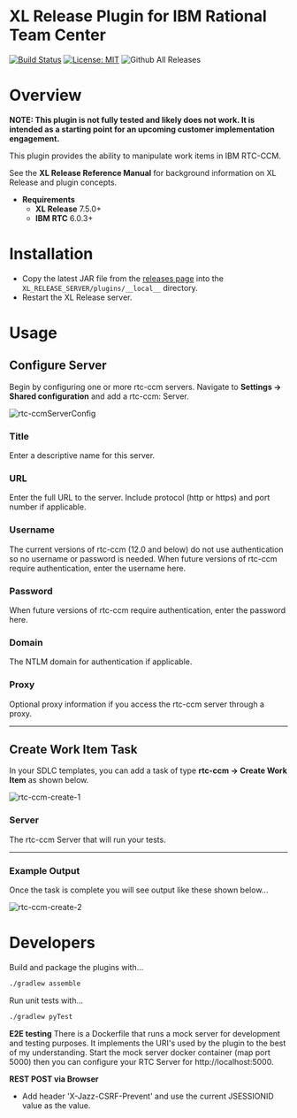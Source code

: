 # XL Release Plugin for IBM Rational Team Center #

[![Build Status][xlr-rtc-ccm-plugin-travis-image]][xlr-rtc-ccm-plugin-travis-url]
[![License: MIT][xlr-rtc-ccm-plugin-license-image]][xlr-rtc-ccm-plugin-license-url]
![Github All Releases][xlr-rtc-ccm-plugin-downloads-image]

[xlr-rtc-ccm-plugin-travis-image]: https://travis-ci.org/xebialabs-community/xlr-rtc-ccm-plugin.svg?branch=master
[xlr-rtc-ccm-plugin-travis-url]: https://travis-ci.org/xebialabs-community/xlr-rtc-ccm-plugin
[xlr-rtc-ccm-plugin-license-image]: https://img.shields.io/badge/License-MIT-yellow.svg
[xlr-rtc-ccm-plugin-license-url]: https://opensource.org/licenses/MIT
[xlr-rtc-ccm-plugin-downloads-image]: https://img.shields.io/github/downloads/xebialabs-community/xlr-rtc-ccm-plugin/total.svg

# Overview #

**NOTE: This plugin is not fully tested and likely does not work. It is intended as a starting point for an upcoming customer implementation engagement.**

This plugin provides the ability to manipulate work items in IBM RTC-CCM.

See the **XL Release Reference Manual** for background information on XL Release and plugin concepts.

* **Requirements**
  * **XL Release** 7.5.0+
  * **IBM RTC** 6.0.3+

# Installation #

* Copy the latest JAR file from the [releases page](https://github.com/xebialabs-community/xlr-rtc-ccm-plugin/releases) into the `XL_RELEASE_SERVER/plugins/__local__` directory.
* Restart the XL Release server.

# Usage #

## Configure Server ##

Begin by configuring one or more rtc-ccm servers.  Navigate to **Settings -> Shared configuration** and add a rtc-ccm: Server.

![rtc-ccmServerConfig](images/rtc-ccm-server-config.png)



### Title ###

Enter a descriptive name for this server.

### URL ###

Enter the full URL to the server.  Include protocol (http or https) and port number if applicable.

### Username ###

The current versions of rtc-ccm (12.0 and below) do not use authentication so no username or password is needed.  When future versions of rtc-ccm require authentication, enter the username here.

### Password ###

When future versions of rtc-ccm require authentication, enter the password here.

### Domain ###

The NTLM domain for authentication if applicable.

### Proxy ###

Optional proxy information if you access the rtc-ccm server through a proxy.

---

## Create Work Item Task ##

In your SDLC templates, you can add a task of type **rtc-ccm -> Create Work Item** as shown below.  

![rtc-ccm-create-1](images/rtc-ccm-create-1.png)

### Server ###

The rtc-ccm Server that will run your tests.  

---

### Example Output ###

Once the task is complete you will see output like these shown below...

![rtc-ccm-create-2](images/rtc-ccm-create-2.png)

# Developers #

Build and package the plugins with...

```bash
./gradlew assemble
```

Run unit tests with...

```bash
./gradlew pyTest
```

**E2E testing**
There is a Dockerfile that runs a mock server for development and testing purposes.  It implements the URI's used by the plugin to the best of my understanding.  Start the mock server docker container (map port 5000) then you can configure your RTC Server for http://localhost:5000.

**REST POST via Browser**
* Add header 'X-Jazz-CSRF-Prevent' and use the current JSESSIONID value as the value.